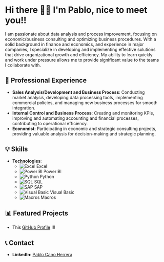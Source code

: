 # Hi there 👋📄 I'm Pablo, nice to meet you!!

I am passionate about data analysis and process improvement, focusing on economic/business consulting and optimizing business procedures. With a solid background in finance and economics, and experience in major companies, I specialize in developing and implementing effective solutions that drive organizational growth and efficiency. My ability to learn quickly and work under pressure allows me to provide significant value to the teams I collaborate with.

## 💼 Professional Experience
- **Sales Analysis/Development and Business Process**: Conducting market analysis, developing data processing tools, implementing commercial policies, and managing new business processes for smooth integration.
- **Internal Control and Business Process**: Creating and monitoring KPIs, improving and automating accounting and financial processes, contributing to operational efficiency.
- **Economist**: Participating in economic and strategic consulting projects, providing valuable analysis for decision-making and strategic planning.

## 💡 Skills
- **Technologies**:
  - ![Excel](https://img.icons8.com/fluency/20/000000/microsoft-excel-2019.png) Excel
  - ![Power BI](https://img.icons8.com/color/20/000000/power-bi.png) Power BI
  - ![Python](https://img.icons8.com/color/20/000000/python.png) Python
  - ![SQL](https://img.icons8.com/external-flat-juicy-fish/20/000000/external-sql-coding-and-development-flat-flat-juicy-fish.png) SQL
  - ![SAP](https://img.icons8.com/color/20/000000/sap.png) SAP
  - ![Visual Basic](https://img.icons8.com/fluency/20/000000/code.png) Visual Basic
  - ![Macros](https://img.icons8.com/color/20/000000/code-file.png) Macros

## 📊 Featured Projects
- This [GitHub Profile](https://github.com/PabloCH2410?tab=repositories) !!!

## 📞 Contact
- **LinkedIn**: [Pablo Cano Herrera](https://www.linkedin.com/in/pablo-cano-herrera-a4724920b/)
